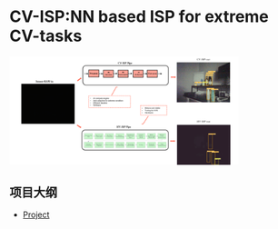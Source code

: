 # CV-ISP:NN based ISP for extreme CV-tasks 
<img src = "cvisp-background.png" width = "80%">

## **项目大纲**

- [Project](https://huiiji.github.io/CV-ISP/)

